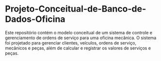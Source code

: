 # Projeto-Conceitual-de-Banco-de-Dados-Oficina
Este repositório contém o modelo conceitual de um sistema de controle e gerenciamento de ordens de serviço para uma oficina mecânica. O sistema foi projetado para gerenciar clientes, veículos, ordens de serviço, mecânicos e peças, além de calcular e registrar os valores de serviços e peças.
